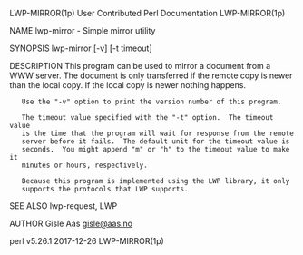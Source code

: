 LWP-MIRROR(1p)       User Contributed Perl Documentation       LWP-MIRROR(1p)

NAME
       lwp-mirror - Simple mirror utility

SYNOPSIS
        lwp-mirror [-v] [-t timeout] <url> <local file>

DESCRIPTION
       This program can be used to mirror a document from a WWW server.  The
       document is only transferred if the remote copy is newer than the
       local copy.  If the local copy is newer nothing happens.

       Use the "-v" option to print the version number of this program.

       The timeout value specified with the "-t" option.  The timeout value
       is the time that the program will wait for response from the remote
       server before it fails.  The default unit for the timeout value is
       seconds.  You might append "m" or "h" to the timeout value to make it
       minutes or hours, respectively.

       Because this program is implemented using the LWP library, it only
       supports the protocols that LWP supports.

SEE ALSO
       lwp-request, LWP

AUTHOR
       Gisle Aas <gisle@aas.no>

perl v5.26.1                      2017-12-26                   LWP-MIRROR(1p)
